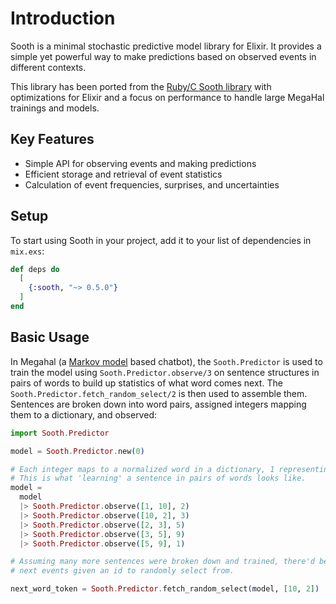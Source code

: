 # Introduction

Sooth is a minimal stochastic predictive model library for Elixir. It provides a simple yet powerful way to make predictions based on observed events in different contexts.

This library has been ported from the [Ruby/C Sooth library](https://github.com/kranzky/sooth) with optimizations for Elixir and a focus on performance to handle large MegaHal trainings and models.

## Key Features

- Simple API for observing events and making predictions
- Efficient storage and retrieval of event statistics
- Calculation of event frequencies, surprises, and uncertainties

## Setup

To start using Sooth in your project, add it to your list of dependencies in `mix.exs`:

```elixir
def deps do
  [
    {:sooth, "~> 0.5.0"}
  ]
end
```

## Basic Usage

In Megahal (a [Markov model](https://en.wikipedia.org/wiki/Markov_model) based chatbot), the `Sooth.Predictor` is used to train the model using `Sooth.Predictor.observe/3` on sentence structures in pairs of words to build up statistics of what word comes next. The `Sooth.Predictor.fetch_random_select/2` is then used to assemble them. Sentences are broken down into word pairs, assigned integers mapping them to a dictionary, and observed:

```elixir
import Sooth.Predictor

model = Sooth.Predictor.new(0)

# Each integer maps to a normalized word in a dictionary, 1 representing the sentence start/finish
# This is what 'learning' a sentence in pairs of words looks like.
model = 
  model
  |> Sooth.Predictor.observe([1, 10], 2)
  |> Sooth.Predictor.observe([10, 2], 3)
  |> Sooth.Predictor.observe([2, 3], 5)
  |> Sooth.Predictor.observe([3, 5], 9)
  |> Sooth.Predictor.observe([5, 9], 1)

# Assuming many more sentences were broken down and trained, there'd be multiple possible
# next events given an id to randomly select from.

next_word_token = Sooth.Predictor.fetch_random_select(model, [10, 2])

```
